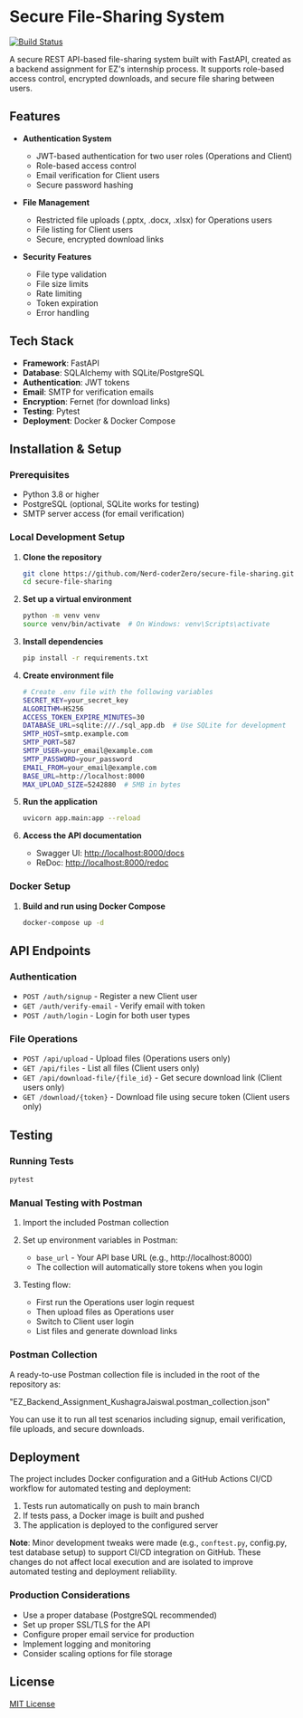 # Secure File-Sharing System

[![Build Status](https://github.com/Nerd-coderZero/secure-file-sharing/actions/workflows/ci-cd.yml/badge.svg?branch=main)](https://github.com/Nerd-coderZero/secure-file-sharing/actions)


A secure REST API-based file-sharing system built with FastAPI, created as a backend assignment for EZ's internship process. It supports role-based access control, encrypted downloads, and secure file sharing between users.

## Features

- **Authentication System**
  - JWT-based authentication for two user roles (Operations and Client)
  - Role-based access control
  - Email verification for Client users
  - Secure password hashing

- **File Management**
  - Restricted file uploads (.pptx, .docx, .xlsx) for Operations users
  - File listing for Client users
  - Secure, encrypted download links

- **Security Features**
  - File type validation
  - File size limits
  - Rate limiting
  - Token expiration
  - Error handling

## Tech Stack

- **Framework**: FastAPI
- **Database**: SQLAlchemy with SQLite/PostgreSQL
- **Authentication**: JWT tokens
- **Email**: SMTP for verification emails
- **Encryption**: Fernet (for download links)
- **Testing**: Pytest
- **Deployment**: Docker & Docker Compose

## Installation & Setup

### Prerequisites

- Python 3.8 or higher
- PostgreSQL (optional, SQLite works for testing)
- SMTP server access (for email verification)

### Local Development Setup

1. **Clone the repository**
   ```bash
   git clone https://github.com/Nerd-coderZero/secure-file-sharing.git
   cd secure-file-sharing
   ```

2. **Set up a virtual environment**
   ```bash
   python -m venv venv
   source venv/bin/activate  # On Windows: venv\Scripts\activate
   ```

3. **Install dependencies**
   ```bash
   pip install -r requirements.txt
   ```

4. **Create environment file**
   ```bash
   # Create .env file with the following variables
   SECRET_KEY=your_secret_key
   ALGORITHM=HS256
   ACCESS_TOKEN_EXPIRE_MINUTES=30
   DATABASE_URL=sqlite:///./sql_app.db  # Use SQLite for development
   SMTP_HOST=smtp.example.com
   SMTP_PORT=587
   SMTP_USER=your_email@example.com
   SMTP_PASSWORD=your_password
   EMAIL_FROM=your_email@example.com
   BASE_URL=http://localhost:8000
   MAX_UPLOAD_SIZE=5242880  # 5MB in bytes
   ```

5. **Run the application**
   ```bash
   uvicorn app.main:app --reload
   ```

6. **Access the API documentation**
   - Swagger UI: [http://localhost:8000/docs](http://localhost:8000/docs)
   - ReDoc: [http://localhost:8000/redoc](http://localhost:8000/redoc)

### Docker Setup

1. **Build and run using Docker Compose**
   ```bash
   docker-compose up -d
   ```

## API Endpoints

### Authentication

- `POST /auth/signup` - Register a new Client user
- `GET /auth/verify-email` - Verify email with token
- `POST /auth/login` - Login for both user types

### File Operations

- `POST /api/upload` - Upload files (Operations users only)
- `GET /api/files` - List all files (Client users only)
- `GET /api/download-file/{file_id}` - Get secure download link (Client users only)
- `GET /download/{token}` - Download file using secure token (Client users only)

## Testing

### Running Tests

```bash
pytest
```

### Manual Testing with Postman

1. Import the included Postman collection
2. Set up environment variables in Postman:
   - `base_url` - Your API base URL (e.g., http://localhost:8000)
   - The collection will automatically store tokens when you login

3. Testing flow:
   - First run the Operations user login request
   - Then upload files as Operations user
   - Switch to Client user login
   - List files and generate download links
  
### Postman Collection

A ready-to-use Postman collection file is included in the root of the repository as:

"EZ_Backend_Assignment_KushagraJaiswal.postman_collection.json"

You can use it to run all test scenarios including signup, email verification, file uploads, and secure downloads.

## Deployment

The project includes Docker configuration and a GitHub Actions CI/CD workflow for automated testing and deployment:

1. Tests run automatically on push to main branch
2. If tests pass, a Docker image is built and pushed
3. The application is deployed to the configured server

**Note**: Minor development tweaks were made (e.g., `conftest.py`, config.py, test database setup) to support CI/CD integration on GitHub. These changes do not affect local execution and are isolated to improve automated testing and deployment reliability.

### Production Considerations

- Use a proper database (PostgreSQL recommended)
- Set up proper SSL/TLS for the API
- Configure proper email service for production
- Implement logging and monitoring
- Consider scaling options for file storage

## License

[MIT License](LICENSE)
